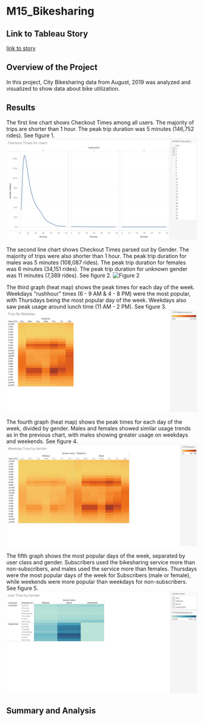 # M15_Bikesharing

## Link to Tableau Story
[link to story](https://public.tableau.com/app/profile/james.ritter3849/viz/M15_Challenge_Bikesharing/Story1#1)

## Overview of the Project

In this project, City Bikesharing data from August, 2019 was analyzed and visualized to show data about bike utilization. 

## Results

The first line chart shows Checkout Times among all users. The majority of trips are shorter than 1 hour. The peak trip duration was 5 minutes (146,752 rides). See figure 1. 
![Figure 1](/analysis/Figure1_CheckoutTimesForUsers.png)

The second line chart shows Checkout Times parsed out by Gender. The majority of trips were also shorter than 1 hour. The peak trip duration for males was 5 minutes (108,087 rides). The peak trip duration for females was 6 minutes (34,151 rides). The peak trip duration for unknown gender was 11 minutes (7,389 rides). See figure 2. 
![Figure 2](/analysis/Figure2_CheckoutTimesByGender.png)

The third graph (heat map) shows the peak times for each day of the week. Weekdays "rushhour" times (6 - 9 AM & 4 - 8 PM) were the most popular, with Thursdays being the most popular day of the week. Weekdays also saw peak usage around lunch time (11 AM - 2 PM). See figure 3.
![Figure 3](/analysis/Figure3_TripsByWeekday.png)

The fourth graph (heat map) shows the peak times for each day of the week, divided by gender. Males and females showed similar usage trends as in the previous chart, with males showing greater usage on weekdays and weekends. See figure 4.
![Figure 4](/analysis/Figure4_WeekdayTripsByGender.png)

The fifth graph shows the most popular days of the week, separated by user class and gender. Subscribers used the bikesharing service more than non-subscribers, and males used the service more than females. Thursdays were the most popular days of the week for Subscribers (male or female), while weekends were more popular than weekdays for non-subscribers. See figure 5.
![Figure 5](/analysis/Figure5_UserTripsByGender.png)

## Summary and Analysis
